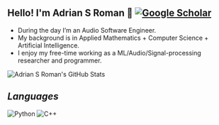 ## Hello! I'm Adrian S Roman 🚀 [![Google Scholar](https://img.shields.io/badge/Google%20Scholar-Profile-blue)](https://scholar.google.com/citations?user=sn410mIAAAAJ&hl=en)

- During the day I’m an Audio Software Engineer.
- My background is in Applied Mathematics + Computer Science + Artificial Intelligence.
- I enjoy my free-time working as a ML/Audio/Signal-processing researcher and programmer.

![Adrian S Roman's GitHub Stats](https://github-readme-stats.vercel.app/api?username=adrianSRoman&show_icons=true&theme=radical&count_private=true)


## _Languages_

![Python](https://img.shields.io/badge/python-3670A0?style=for-the-badge&logo=python&logoColor=ffdd54)
![C++](https://img.shields.io/badge/c++-%2300599C.svg?style=for-the-badge&logo=c%2B%2B&logoColor=white)
